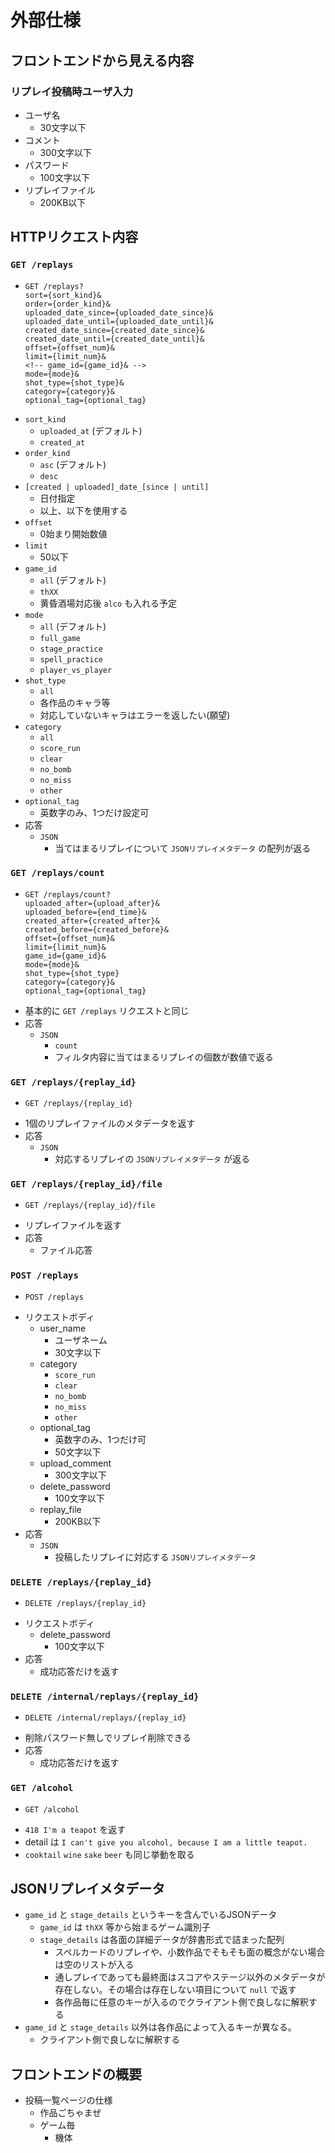 # 外部仕様

## フロントエンドから見える内容

### リプレイ投稿時ユーザ入力

* ユーザ名
  * 30文字以下
* コメント
  * 300文字以下
* パスワード
  * 100文字以下
* リプレイファイル
  * 200KB以下

## HTTPリクエスト内容

### `GET /replays`

- ```
  GET /replays?
  sort={sort_kind}&
  order={order_kind}&
  uploaded_date_since={uploaded_date_since}&
  uploaded_date_until={uploaded_date_until}&
  created_date_since={created_date_since}&
  created_date_until={created_date_until}&
  offset={offset_num}&
  limit={limit_num}&
  <!-- game_id={game_id}& -->
  mode={mode}&
  shot_type={shot_type}&
  category={category}&
  optional_tag={optional_tag}
  ```
- `sort_kind`
  - `uploaded_at` (デフォルト)
  - `created_at`
- `order_kind`
  - `asc` (デフォルト)
  - `desc`
- `[created | uploaded]_date_[since | until]`
  - 日付指定
  - 以上、以下を使用する
- `offset`
  - 0始まり開始数値
- `limit`
  - 50以下
- `game_id`
  - `all` (デフォルト)
  - `thXX`
  - 黄昏酒場対応後 `alco` も入れる予定
- `mode`
  - `all` (デフォルト)
  - `full_game`
  - `stage_practice`
  - `spell_practice`
  - `player_vs_player`
- `shot_type`
  - `all`
  - 各作品のキャラ等
  - 対応していないキャラはエラーを返したい(願望)
- `category`
  - `all`
  - `score_run`
  - `clear`
  - `no_bomb`
  - `no_miss`
  - `other`
- `optional_tag`
  - 英数字のみ、1つだけ設定可
- 応答
  - `JSON`
    - 当てはまるリプレイについて `JSONリプレイメタデータ` の配列が返る

### `GET /replays/count`

- ```
  GET /replays/count?
  uploaded_after={upload_after}&
  uploaded_before={end_time}&
  created_after={created_after}&
  created_before={created_before}&
  offset={offset_num}&
  limit={limit_num}&
  game_id={game_id}&
  mode={mode}&
  shot_type={shot_type}
  category={category}&
  optional_tag={optional_tag}
  ```
- 基本的に `GET /replays` リクエストと同じ
- 応答
  - `JSON`
    - `count`
    - フィルタ内容に当てはまるリプレイの個数が数値で返る

### `GET /replays/{replay_id}`

- ```
  GET /replays/{replay_id}
  ```
- 1個のリプレイファイルのメタデータを返す
- 応答
  - `JSON`
    - 対応するリプレイの `JSONリプレイメタデータ` が返る

### `GET /replays/{replay_id}/file`

- ```
  GET /replays/{replay_id}/file
  ```
- リプレイファイルを返す
- 応答
  - ファイル応答

### `POST /replays`

- ```
  POST /replays
  ```
- リクエストボディ
  - user_name
    - ユーザネーム
    - 30文字以下
  - category
    - `score_run`
    - `clear`
    - `no_bomb`
    - `no_miss`
    - `other`
  - optional_tag
    - 英数字のみ、1つだけ可
    - 50文字以下
  - upload_comment
    - 300文字以下
  - delete_password
    - 100文字以下
  - replay_file
    - 200KB以下
- 応答
  - `JSON`
    - 投稿したリプレイに対応する `JSONリプレイメタデータ`

### `DELETE /replays/{replay_id}`

- ```
  DELETE /replays/{replay_id}
  ```
- リクエストボディ
  - delete_password
    - 100文字以下
- 応答
  - 成功応答だけを返す


### `DELETE /internal/replays/{replay_id}`

- ```
  DELETE /internal/replays/{replay_id}
  ```
- 削除パスワード無しでリプレイ削除できる
- 応答
  - 成功応答だけを返す

### `GET /alcohol`

- ```
  GET /alcohol
  ```
- `418 I'm a teapot` を返す
- detail は `I can't give you alcohol, because I am a little teapot.`
- `cooktail` `wine` `sake` `beer` も同じ挙動を取る

## JSONリプレイメタデータ
- `game_id` と `stage_details` というキーを含んでいるJSONデータ
  - `game_id` は `thXX` 等から始まるゲーム識別子
  - `stage_details` は各面の詳細データが辞書形式で詰まった配列
    - スペルカードのリプレイや、小数作品でそもそも面の概念がない場合は空のリストが入る
    - 通しプレイであっても最終面はスコアやステージ以外のメタデータが存在しない。その場合は存在しない項目について `null` で返す
    - 各作品毎に任意のキーが入るのでクライアント側で良しなに解釈する
- `game_id` と `stage_details` 以外は各作品によって入るキーが異なる。
  - クライアント側で良しなに解釈する


## フロントエンドの概要

- 投稿一覧ページの仕様
  - 作品ごちゃまぜ
  - ゲーム毎
    - 機体